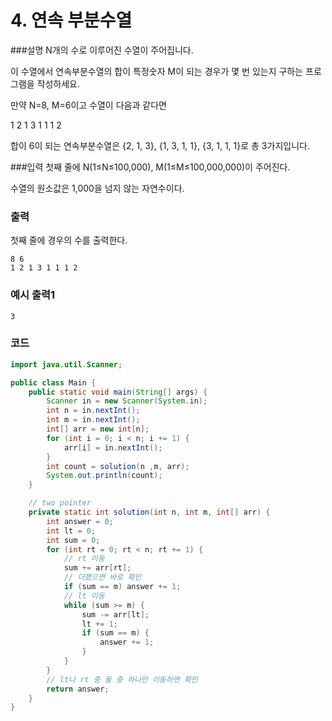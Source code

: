 # 4. 연속 부분수열

###설명
N개의 수로 이루어진 수열이 주어집니다.

이 수열에서 연속부분수열의 합이 특정숫자 M이 되는 경우가 몇 번 있는지 구하는 프로그램을 작성하세요.

만약 N=8, M=6이고 수열이 다음과 같다면

1 2 1 3 1 1 1 2

합이 6이 되는 연속부분수열은 {2, 1, 3}, {1, 3, 1, 1}, {3, 1, 1, 1}로 총 3가지입니다.

###입력
첫째 줄에 N(1≤N≤100,000), M(1≤M≤100,000,000)이 주어진다.

수열의 원소값은 1,000을 넘지 않는 자연수이다.

### 출력
첫째 줄에 경우의 수를 출력한다.
```
8 6
1 2 1 3 1 1 1 2
```
### 예시 출력1
```
3
```
### 코드
```java
import java.util.Scanner;

public class Main {
    public static void main(String[] args) {
        Scanner in = new Scanner(System.in);
        int n = in.nextInt();
        int m = in.nextInt();
        int[] arr = new int[n];
        for (int i = 0; i < n; i += 1) {
            arr[i] = in.nextInt();
        }
        int count = solution(n ,m, arr);
        System.out.println(count);
    }

    // two pointer
    private static int solution(int n, int m, int[] arr) {
        int answer = 0;
        int lt = 0;
        int sum = 0;
        for (int rt = 0; rt < n; rt += 1) {
            // rt 이동
            sum += arr[rt];
            // 더했으면 바로 확인
            if (sum == m) answer += 1;
            // lt 이동
            while (sum >= m) {
                sum -= arr[lt];
                lt += 1;
                if (sum == m) {
                    answer += 1;
                }
            }
        }
        // lt나 rt 중 둘 중 하나만 이동하면 확인
        return answer;
    }
}
```